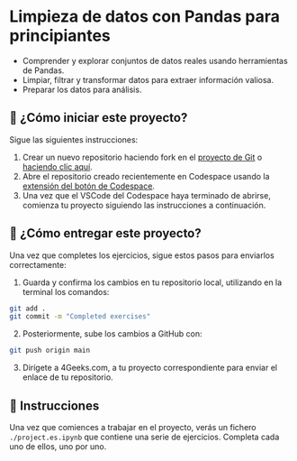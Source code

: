 <!--hide-->
# Limpieza de datos con Pandas para principiantes
<!--endhide-->

- Comprender y explorar conjuntos de datos reales usando herramientas de Pandas.
- Limpiar, filtrar y transformar datos para extraer información valiosa.
- Preparar los datos para análisis.

<how-to-start>
  
## 🌱  ¿Cómo iniciar este proyecto?

Sigue las siguientes instrucciones:

1. Crear un nuevo repositorio haciendo fork en el [proyecto de Git](https://github.com/breatheco-de/data-clean-up-pandas-for-beginners-project) o [haciendo clic aquí](https://github.com/breatheco-de/data-clean-up-pandas-for-beginners-project/fork).
2. Abre el repositorio creado recientemente en Codespace usando la [extensión del botón de Codespace](https://docs.github.com/en/codespaces/developing-in-codespaces/creating-a-codespace-for-a-repository#creating-a-codespace-for-a-repository).
3. Una vez que el VSCode del Codespace haya terminado de abrirse, comienza tu proyecto siguiendo las instrucciones a continuación.

</how-to-start>

## 🚛 ¿Cómo entregar este proyecto?

Una vez que completes los ejercicios, sigue estos pasos para enviarlos correctamente:

1. Guarda y confirma los cambios en tu repositorio local, utilizando en la terminal los comandos:

```sh
git add .
git commit -m "Completed exercises"
```

2. Posteriormente, sube los cambios a GitHub con:

```sh
git push origin main
```

3. Dirígete a 4Geeks.com, a tu proyecto correspondiente para enviar el enlace de tu repositorio.

## 📝 Instrucciones

Una vez que comiences a trabajar en el proyecto, verás un fichero `./project.es.ipynb` que contiene una serie de ejercicios. Completa cada uno de ellos, uno por uno.
